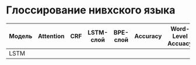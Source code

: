 # Глоссирование нивхского языка



| Модель      | Attention  |    CRF  | LSTM-слой  |  BPE-слой  | Accuracy   | Word-Level Accuacy |
|-------------|------------|---------|------------|------------|------------|--------------------|
|LSTM         |            |         |            |            |            |                    |

